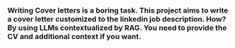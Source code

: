 <h3> Writing Cover letters is a boring task. This project aims to write a cover letter customized to the linkedin job description. How? 
  By using LLMs contextualized by RAG. You need to provide the CV and additional context if you want. </h3> 

